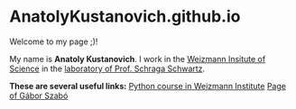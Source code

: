 # AnatolyKustanovich.github.io

Welcome to my page ;)!

My name is **Anatoly Kustanovich**. I work in the [Weizmann Insitute of Science](https://www.weizmann.ac.il/pages/) in the [laboratory of Prof. Schraga Schwartz](https://www.weizmann.ac.il/molgen/schwartz/).


**These are several useful links:**
[Python course in Weizmann Institute](https://github.com/szabgab/wis-python-course-2024-11)
[Page of Gábor Szabó ](https://szabgab.com/)


